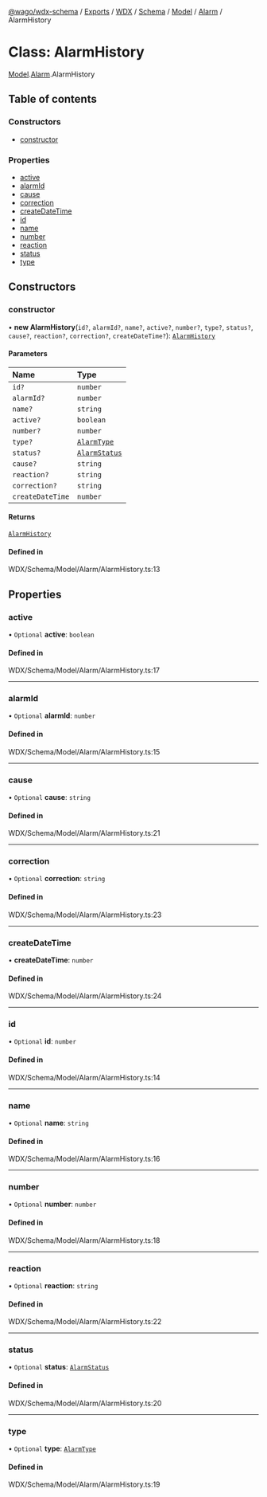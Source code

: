 [@wago/wdx-schema](../README.md) / [Exports](../modules.md) / [WDX](../modules/WDX.md) / [Schema](../modules/WDX.Schema.md) / [Model](../modules/WDX.Schema.Model.md) / [Alarm](../modules/WDX.Schema.Model.Alarm.md) / AlarmHistory

# Class: AlarmHistory

[Model](../modules/WDX.Schema.Model.md).[Alarm](../modules/WDX.Schema.Model.Alarm.md).AlarmHistory

## Table of contents

### Constructors

- [constructor](WDX.Schema.Model.Alarm.AlarmHistory.md#constructor)

### Properties

- [active](WDX.Schema.Model.Alarm.AlarmHistory.md#active)
- [alarmId](WDX.Schema.Model.Alarm.AlarmHistory.md#alarmid)
- [cause](WDX.Schema.Model.Alarm.AlarmHistory.md#cause)
- [correction](WDX.Schema.Model.Alarm.AlarmHistory.md#correction)
- [createDateTime](WDX.Schema.Model.Alarm.AlarmHistory.md#createdatetime)
- [id](WDX.Schema.Model.Alarm.AlarmHistory.md#id)
- [name](WDX.Schema.Model.Alarm.AlarmHistory.md#name)
- [number](WDX.Schema.Model.Alarm.AlarmHistory.md#number)
- [reaction](WDX.Schema.Model.Alarm.AlarmHistory.md#reaction)
- [status](WDX.Schema.Model.Alarm.AlarmHistory.md#status)
- [type](WDX.Schema.Model.Alarm.AlarmHistory.md#type)

## Constructors

### constructor

• **new AlarmHistory**(`id?`, `alarmId?`, `name?`, `active?`, `number?`, `type?`, `status?`, `cause?`, `reaction?`, `correction?`, `createDateTime?`): [`AlarmHistory`](WDX.Schema.Model.Alarm.AlarmHistory.md)

#### Parameters

| Name | Type |
| :------ | :------ |
| `id?` | `number` |
| `alarmId?` | `number` |
| `name?` | `string` |
| `active?` | `boolean` |
| `number?` | `number` |
| `type?` | [`AlarmType`](../enums/WDX.Schema.Model.Alarm.AlarmType.md) |
| `status?` | [`AlarmStatus`](../enums/WDX.Schema.Model.Alarm.AlarmStatus.md) |
| `cause?` | `string` |
| `reaction?` | `string` |
| `correction?` | `string` |
| `createDateTime` | `number` |

#### Returns

[`AlarmHistory`](WDX.Schema.Model.Alarm.AlarmHistory.md)

#### Defined in

WDX/Schema/Model/Alarm/AlarmHistory.ts:13

## Properties

### active

• `Optional` **active**: `boolean`

#### Defined in

WDX/Schema/Model/Alarm/AlarmHistory.ts:17

___

### alarmId

• `Optional` **alarmId**: `number`

#### Defined in

WDX/Schema/Model/Alarm/AlarmHistory.ts:15

___

### cause

• `Optional` **cause**: `string`

#### Defined in

WDX/Schema/Model/Alarm/AlarmHistory.ts:21

___

### correction

• `Optional` **correction**: `string`

#### Defined in

WDX/Schema/Model/Alarm/AlarmHistory.ts:23

___

### createDateTime

• **createDateTime**: `number`

#### Defined in

WDX/Schema/Model/Alarm/AlarmHistory.ts:24

___

### id

• `Optional` **id**: `number`

#### Defined in

WDX/Schema/Model/Alarm/AlarmHistory.ts:14

___

### name

• `Optional` **name**: `string`

#### Defined in

WDX/Schema/Model/Alarm/AlarmHistory.ts:16

___

### number

• `Optional` **number**: `number`

#### Defined in

WDX/Schema/Model/Alarm/AlarmHistory.ts:18

___

### reaction

• `Optional` **reaction**: `string`

#### Defined in

WDX/Schema/Model/Alarm/AlarmHistory.ts:22

___

### status

• `Optional` **status**: [`AlarmStatus`](../enums/WDX.Schema.Model.Alarm.AlarmStatus.md)

#### Defined in

WDX/Schema/Model/Alarm/AlarmHistory.ts:20

___

### type

• `Optional` **type**: [`AlarmType`](../enums/WDX.Schema.Model.Alarm.AlarmType.md)

#### Defined in

WDX/Schema/Model/Alarm/AlarmHistory.ts:19
